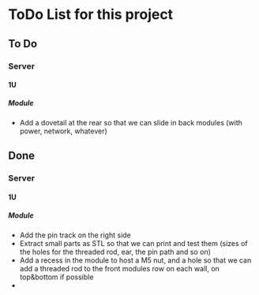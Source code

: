 # ToDo List for this project

## To Do

### Server

#### 1U

##### Module

- Add a dovetail at the rear so that we can slide in back modules (with power, network, whatever)

## Done

### Server

#### 1U

##### Module

- Add the pin track on the right side
- Extract small parts as STL so that we can print and test them (sizes of the holes for the threaded rod, ear, the pin path and so on)
- Add a recess in the module to host a M5 nut, and a hole so that we can add a threaded rod to the front modules row on each wall, on top&bottom if possible
- 